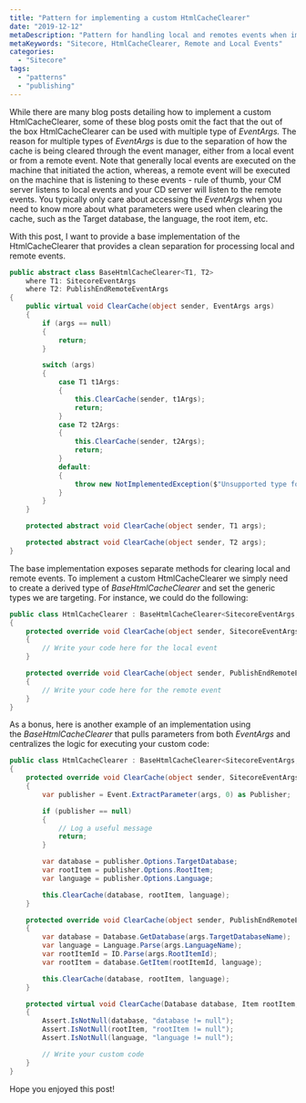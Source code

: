 ```yaml
---
title: "Pattern for implementing a custom HtmlCacheClearer"
date: "2019-12-12"
metaDescription: "Pattern for handling local and remotes events when implementing a custom HtmlCacheClearer"
metaKeywords: "Sitecore, HtmlCacheClearer, Remote and Local Events"
categories: 
  - "Sitecore"
tags: 
  - "patterns"
  - "publishing"
---
```


While there are many blog posts detailing how to implement a custom HtmlCacheClearer, some of these blog posts omit the fact that the out of the box HtmlCacheClearer can be used with multiple type of _EventArgs._ The reason for multiple types of _EventArgs_ is due to the separation of how the cache is being cleared through the event manager, either from a local event or from a remote event. Note that generally local events are executed on the machine that initiated the action, whereas, a remote event will be executed on the machine that is listening to these events - rule of thumb, your CM server listens to local events and your CD server will listen to the remote events. You typically only care about accessing the _EventArgs_ when you need to know more about what parameters were used when clearing the cache, such as the Target database, the language, the root item, etc.

With this post, I want to provide a base implementation of the HtmlCacheClearer that provides a clean separation for processing local and remote events.

```c#
public abstract class BaseHtmlCacheClearer<T1, T2> 
    where T1: SitecoreEventArgs
    where T2: PublishEndRemoteEventArgs
{
    public virtual void ClearCache(object sender, EventArgs args)
    {
        if (args == null)
        {
            return;
        }

        switch (args)
        {
            case T1 t1Args:
            {
                this.ClearCache(sender, t1Args);
                return;
            }
            case T2 t2Args:
            {
                this.ClearCache(sender, t2Args);
                return;
            }
            default:
            {
                throw new NotImplementedException($"Unsupported type found, {args.GetType().FullName}");
            }
        }
    }

    protected abstract void ClearCache(object sender, T1 args);

    protected abstract void ClearCache(object sender, T2 args);
}
```

The base implementation exposes separate methods for clearing local and remote events. To implement a custom HtmlCacheClearer we simply need to create a derived type of _BaseHtmlCacheClearer_ and set the generic types we are targeting. For instance, we could do the following:

```c#
public class HtmlCacheClearer : BaseHtmlCacheClearer<SitecoreEventArgs, PublishEndRemoteEventArgs>
{
    protected override void ClearCache(object sender, SitecoreEventArgs args)
    {
        // Write your code here for the local event
    }

    protected override void ClearCache(object sender, PublishEndRemoteEventArgs args)
    {
        // Write your code here for the remote event
    }
}
```

As a bonus, here is another example of an implementation using the _BaseHtmlCacheClearer_ that pulls parameters from both _EventArgs_ and centralizes the logic for executing your custom code:

```c#
public class HtmlCacheClearer : BaseHtmlCacheClearer<SitecoreEventArgs, PublishEndRemoteEventArgs>
{
    protected override void ClearCache(object sender, SitecoreEventArgs args)
    {
        var publisher = Event.ExtractParameter(args, 0) as Publisher;

        if (publisher == null)
        {
            // Log a useful message
            return;
        }

        var database = publisher.Options.TargetDatabase;
        var rootItem = publisher.Options.RootItem;
        var language = publisher.Options.Language;

        this.ClearCache(database, rootItem, language);
    }

    protected override void ClearCache(object sender, PublishEndRemoteEventArgs args)
    {
        var database = Database.GetDatabase(args.TargetDatabaseName);
        var language = Language.Parse(args.LanguageName);
        var rootItemId = ID.Parse(args.RootItemId);
        var rootItem = database.GetItem(rootItemId, language);

        this.ClearCache(database, rootItem, language);
    }

    protected virtual void ClearCache(Database database, Item rootItem, Language language)
    {
        Assert.IsNotNull(database, "database != null");
        Assert.IsNotNull(rootItem, "rootItem != null");
        Assert.IsNotNull(language, "language != null");

        // Write your custom code
    }
}
```
Hope you enjoyed this post!
